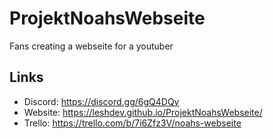 # ProjektNoahsWebseite
Fans creating a webseite for a youtuber

## Links
- Discord: https://discord.gg/6gQ4DQv
- Website: https://leshdev.github.io/ProjektNoahsWebseite/
- Trello: https://trello.com/b/7i6Zfz3V/noahs-webseite
